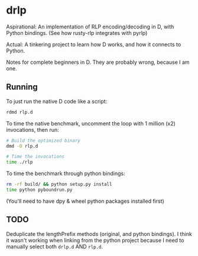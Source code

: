 drlp
====

Aspirational: An implementation of RLP encoding/decoding in D, with Python bindings. (See how
rusty-rlp integrates with pyrlp)

Actual: A tinkering project to learn how D works, and how it connects to Python.

Notes for complete beginners in D. They are probably wrong, because I am one.

Running
-------

To just run the native D code like a script:
```sh
rdmd rlp.d
```

To time the native benchmark, uncomment the loop with 1 million (x2) invocations, then run:
```sh
# Build the optimized binary
dmd -O rlp.d

# Time the invocations
time ./rlp
```

To time the benchmark through python bindings:
```sh
rm -rf build/ && python setup.py install
time python pyboundrun.py
```
(You'll need to have dpy & wheel python packages installed first)

TODO
----

Deduplicate the lengthPrefix methods (original, and python bindings). I think it wasn't working when
linking from the python project because I need to manually select both `drlp.d` AND `rlp.d`.
